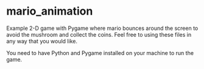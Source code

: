 # mario_animation
Example 2-D game with Pygame where mario bounces around the screen to avoid the mushroom and collect the coins.
Feel free to using these files in any way that you would like.

You need to have Python and Pygame installed on your machine to run the game.
